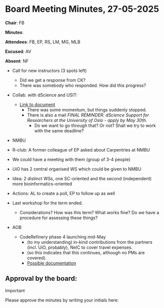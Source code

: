 # Board Meeting Minutes, 27-05-2025

**Chair**: FB

**Minutes**: 

**Attendees**: FB, EP, RS, LM, MG, MLB

**Excused**: AV

**Absent**: NF


* Call for new instructors (3 spots left)
  * Did we get a response from CK?
  * There was somebody who responded. How did this progress?
      
* Collab. with dScience and USIT:
  * [Link to document](https://docs.google.com/document/d/1SBkhuruIoOAX_1vDArCfsKK76HXoaH5SiScpR41M-rc/edit?tab=t.0)
    * There was some momentum, but things suddenly stopped.
    * There is also a mail *FINAL REMINDER: dScience Support for Researchers at the University of Oslo - apply by May 30th*.
      * Do we want to go through that? Or not? Shall we try to work with the same deadline?
        
* NMBU
 * R-club: A former colleague of EP asked about Carpentries at NMBU
  * We could have a meeting with them (group of 3-4 people)
  * UiO has 2 central organised WS which could be given to NMBU
   * Idea: 2 distinct WSs, one SC-oriented and the second (independent) more bioinformatics-oriented
   * Actions: AL to create a poll, EP to follow up as well  

* Last workshop for the term ended.
  * Considerations? How was this term? What works fine? Do we have a procedure for assessing these things?

* AOB
  * CodeRefinery phase 4 launching mid-May
    * (to my understanding) in-kind contributions from the partners (incl. UiO, probably), NeIC to cover travel expenses.
    * (so this indicates that this continues, although no PMs are covered).
    * [Possible documentation](https://github.com/coderefinery/reports-and-proposals/tree/main/phase-4-proposal)

## Approval by the board:
>[!Important]
>Please approve the minutes by writing your initials here:
